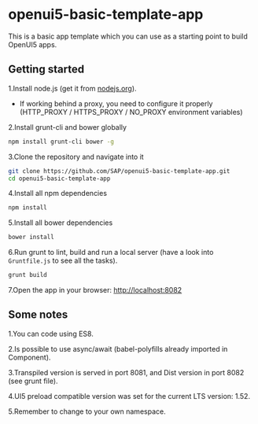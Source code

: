 # openui5-basic-template-app
This is a basic app template which you can use as a starting point to build OpenUI5 apps.

## Getting started

1.Install node.js (get it from [nodejs.org](http://nodejs.org/)).
  * If working behind a proxy, you need to configure it properly (HTTP_PROXY / HTTPS_PROXY / NO_PROXY environment variables)

2.Install grunt-cli and bower globally

```sh
npm install grunt-cli bower -g
```

3.Clone the repository and navigate into it

```sh
git clone https://github.com/SAP/openui5-basic-template-app.git
cd openui5-basic-template-app
```

4.Install all npm dependencies

```sh
npm install
```

5.Install all bower dependencies

```sh
bower install
```

6.Run grunt to lint, build and run a local server (have a look into `Gruntfile.js` to see all the tasks).

```sh
grunt build
```

7.Open the app in your browser: [http://localhost:8082](http://localhost:8082)

## Some notes

1.You can code using ES8.

2.Is possible to use async/await (babel-polyfills already imported in Component).

3.Transpiled version is served in port 8081, and Dist version in port 8082 (see grunt file).

4.UI5 preload compatible version was set for the current LTS version: 1.52.

5.Remember to change to your own namespace.
